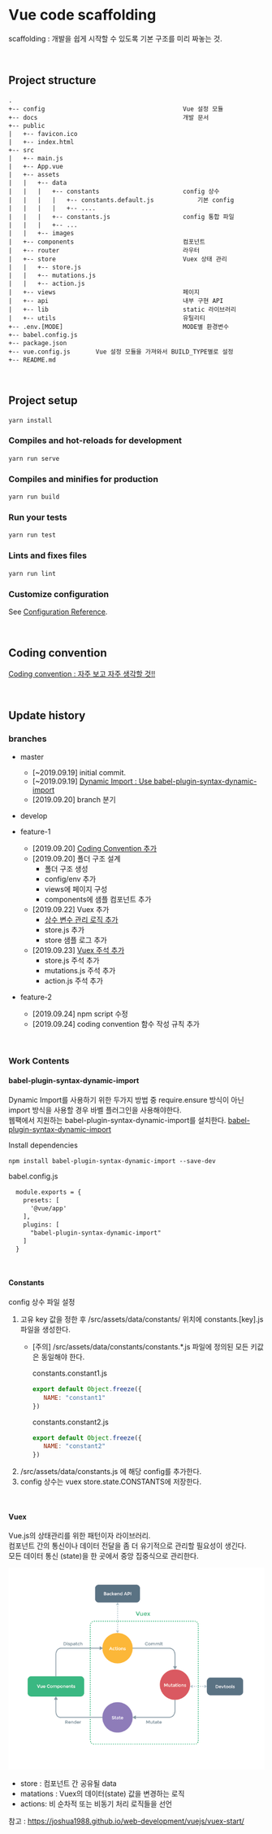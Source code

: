 # Vue code scaffolding
scaffolding : 개발을 쉽게 시작할 수 있도록 기본 구조를 미리 짜놓는 것. 

<br>

## Project structure
```text
.
+-- config                                      Vue 설정 모듈
+-- docs                                        개발 문서
+-- public
|   +-- favicon.ico
|   +-- index.html
+-- src
|   +-- main.js
|   +-- App.vue
|   +-- assets      
|   |   +-- data          
|   |   |   +-- constants                       config 상수
|   |   |   |   +-- constants.default.js            기본 config  
|   |   |   |   +-- ....       
|   |   |   +-- constants.js                    config 통합 파일
|   |   |   +-- ...          
|   |   +-- images          
|   +-- components                              컴포넌트
|   +-- router                                  라우터
|   +-- store                                   Vuex 상태 관리
|   |   +-- store.js
|   |   +-- mutations.js
|   |   +-- action.js
|   +-- views                                   페이지
|   +-- api                                     내부 구현 API
|   +-- lib                                     static 라이브러리
|   +-- utils                                   유틸리티
+-- .env.[MODE]                                 MODE별 환경변수   
+-- babel.config.js     
+-- package.json
+-- vue.config.js       Vue 설정 모듈을 가져와서 BUILD_TYPE별로 설정 
+-- README.md
```

<br>


## Project setup
```
yarn install
```

### Compiles and hot-reloads for development
```
yarn run serve
```

### Compiles and minifies for production
```
yarn run build
```

### Run your tests
```
yarn run test
```

### Lints and fixes files
```
yarn run lint
```

### Customize configuration
See [Configuration Reference](https://cli.vuejs.org/config/).



<br>

## Coding convention
[Coding convention : 자주 보고 자주 생각할 것!!](./docs/coding_conventions.md)

<br>

## Update history
### branches
- master  
    - [~2019.09.19] initial commit.  
    - [~2019.09.19] [Dynamic Import : Use babel-plugin-syntax-dynamic-import](#babel-plugin-syntax-dynamic-import)  
    - [2019.09.20] branch 분기 
    
- develop  
    
- feature-1  
    - [2019.09.20] [Coding Convention 추가](./docs/coding_conventions.md)   
    - [2019.09.20] 폴더 구조 설계
        - 폴더 구조 생성  
        - config/env 추가
        - views에 페이지 구성
        - components에 샘플 컴포넌트 추가   
    - [2019.09.22] Vuex 추가
        - [상수 변수 관리 로직 추가](#constants)
        - store.js 추가
        - store 샘플 로그 추가
    - [2019.09.23] [Vuex 주석 추가](#vuex)
        - store.js 주석 추가
        - mutations.js 주석 추가
        - action.js 주석 추가
        
- feature-2
    - [2019.09.24] npm script 수정
    - [2019.09.24] coding convention 함수 작성 규칙 추가


<br>

### Work Contents
#### babel-plugin-syntax-dynamic-import
Dynamic Import를 사용하기 위한 두가지 방법 중 require.ensure 방식이 아닌 import 방식을 사용할 경우 바벨 플러그인을 사용해야한다.   
웹팩에서 지원하는 babel-plugin-syntax-dynamic-import를 설치한다.
[babel-plugin-syntax-dynamic-import](https://babeljs.io/docs/en/babel-plugin-syntax-dynamic-import/#installation)   

Install dependencies
```
npm install babel-plugin-syntax-dynamic-import --save-dev
```

babel.config.js       
```
  module.exports = {
    presets: [
      '@vue/app'
    ],
    plugins: [
      "babel-plugin-syntax-dynamic-import"
    ]
  }
```

<br>

#### Constants
config 상수 파일 설정
1. 고유 key 값을 정한 후 /src/assets/data/constants/ 위치에 constants.[key].js 파일을 생성한다.  
    -  [주의] /src/assets/data/constants/constants.*.js 파일에 정의된 모든 키값은 동일해야 한다.  
    
        constants.constant1.js
         ```javascript
        export default Object.freeze({
            NAME: "constant1"
        })
         ```
         constants.constant2.js
          ```javascript
         export default Object.freeze({
             NAME: "constant2"
         })
          ```
2. /src/assets/data/constants.js 에 해당 config를 추가한다.
3. config 상수는 vuex store.state.CONSTANTS에 저장한다.

<br>

#### Vuex
Vue.js의 상태관리를 위한 패턴이자 라이브러리.  
컴포넌트 간의 통신이나 데이터 전달을 좀 더 유기적으로 관리할 필요성이 생긴다.      
모든 데이터 통신 (state)을 한 곳에서 중앙 집중식으로 관리한다.

![vuex-diagram](./docs/image/vuex-diagram.png)

- store : 컴포넌트 간 공유될 data
- matations : Vuex의 데이터(state) 값을 변경하는 로직
- actions: 비 순차적 또는 비동기 처리 로직들을 선언

참고 : https://joshua1988.github.io/web-development/vuejs/vuex-start/